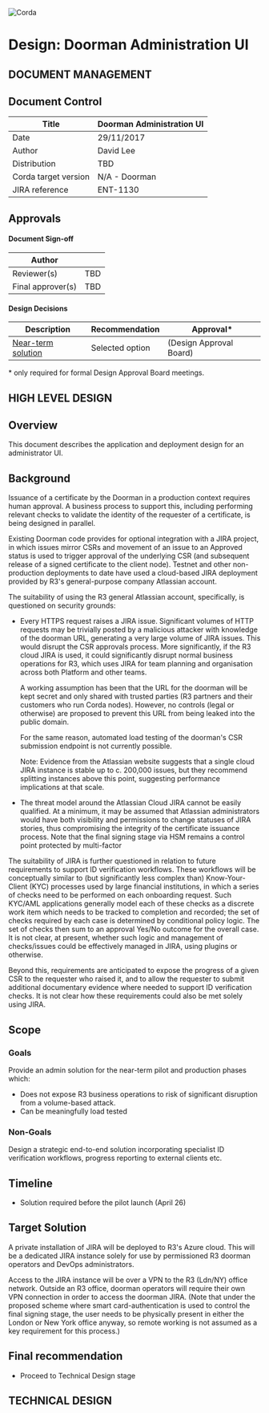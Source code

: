 ![Corda](https://www.corda.net/wp-content/uploads/2016/11/fg005_corda_b.png)

# Design: Doorman Administration UI

DOCUMENT MANAGEMENT
---

## Document Control

| Title                | Doorman Administration UI |
| -------------------- | ------------------------- |
| Date                 | 29/11/2017                |
| Author               | David Lee                 |
| Distribution         | TBD                       |
| Corda target version | N/A - Doorman             |
| JIRA reference       | ENT-1130                  |

## Approvals

#### Document Sign-off

| Author            |      |
| ----------------- | ---- |
| Reviewer(s)       | TBD  |
| Final approver(s) | TBD  |

#### Design Decisions

| Description                              | Recommendation  | Approval*               |
| ---------------------------------------- | --------------- | ----------------------- |
| [Near-term solution](decisions/near-term.md) | Selected option | (Design Approval Board) |

\* only required for formal Design Approval Board meetings.

HIGH LEVEL DESIGN
---

## Overview

This document describes the application and deployment design for an administrator UI.

## Background

Issuance of a certificate by the Doorman in a production context requires human approval. A business process to support this, including performing relevant checks to validate the identity of the requester of a certificate, is being designed in parallel. 

Existing Doorman code provides for optional integration with a JIRA project, in which issues mirror CSRs and movement of an issue to an Approved status is used to trigger approval of the underlying CSR (and subsequent release of a signed certificate to the client node). Testnet and other non-production deployments to date have used a cloud-based JIRA deployment provided by R3's general-purpose company Atlassian account.

The suitability of using the R3 general Atlassian account, specifically, is questioned on security grounds:

- Every HTTPS request raises a JIRA issue. Significant volumes of HTTP requests may be trivially posted by a malicious attacker with knowledge of the doorman URL, generating a very large volume of JIRA issues.  This would disrupt the CSR approvals process. More significantly, if the R3 cloud JIRA is used, it could significantly disrupt normal business operations for R3, which uses JIRA for team planning and organisation across both Platform and other teams.

  A working assumption has been that the URL for the doorman will be kept secret and only shared with trusted parties (R3 partners and their customers who run Corda nodes). However, no controls (legal or otherwise) are proposed to prevent this URL from being leaked into the public domain. 

  For the same reason, automated load testing of the doorman's CSR submission endpoint is not currently possible.

  Note: Evidence from the Atlassian website suggests that a single cloud JIRA instance is stable up to c. 200,000 issues, but they recommend splitting instances above this point, suggesting performance implications at that scale.

- The threat model around the Atlassian Cloud JIRA cannot be easily qualified. At a minimum, it may be assumed that Atlassian administrators would have both visibility and permissions to change statuses of JIRA stories, thus compromising the integrity of the certificate issuance process. Note that the final signing stage via HSM remains a control point protected by multi-factor 

The suitability of JIRA is further questioned in relation to future requirements to support ID verification workflows. These workflows will be conceptually similar to (but significantly less complex than) Know-Your-Client (KYC) processes used by large financial institutions, in which a series of checks need to be performed on each onboarding request. Such KYC/AML applications generally model each of these checks as a discrete work item which needs to be tracked to completion and recorded; the set of checks required by each case is determined by conditional policy logic. The set of checks then sum to an approval Yes/No outcome for the overall case. It is not clear, at present, whether such logic and management of checks/issues could be effectively managed in JIRA, using plugins or otherwise. 

Beyond this, requirements are anticipated to expose the progress of a given CSR to the requester who raised it, and to allow the requester to submit additional documentary evidence where needed to support ID verification checks. It is not clear how these requirements could also be met solely using JIRA.

## Scope

### Goals

Provide an admin solution for the near-term pilot and production phases which:

- Does not expose R3 business operations to risk of significant disruption from a volume-based attack.
- Can be meaningfully load tested

### Non-Goals

Design a strategic end-to-end solution incorporating specialist ID verification workflows, progress reporting to external clients etc.

## Timeline

* Solution required before the pilot launch (April 26)

## Target Solution

A private installation of JIRA will be deployed to R3's Azure cloud. This will be a dedicated JIRA instance solely for use by permissioned R3 doorman operators and DevOps administrators. 

Access to the JIRA instance will be over a VPN to the R3 (Ldn/NY) office network. Outside an R3 office, doorman operators will require their own VPN connection in order to access the doorman JIRA. (Note that under the proposed scheme where smart card-authentication is used to control the final signing stage, the user needs to be physically present in either the London or New York office anyway, so remote working is not assumed as a key requirement for this process.)

## Final recommendation

- Proceed to Technical Design stage

## TECHNICAL DESIGN